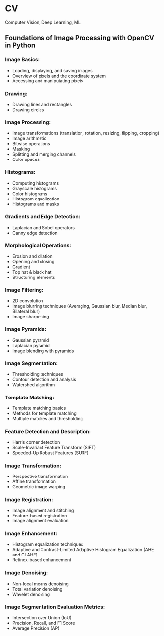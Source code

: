 # CV
Computer Vision, Deep Learning, ML


## Foundations of Image Processing with OpenCV in Python

### Image Basics:

- Loading, displaying, and saving images
- Overview of pixels and the coordinate system
- Accessing and manipulating pixels

### Drawing:

- Drawing lines and rectangles
- Drawing circles

### Image Processing:

- Image transformations (translation, rotation, resizing, flipping, cropping)
- Image arithmetic
- Bitwise operations
- Masking
- Splitting and merging channels
- Color spaces

### Histograms:

- Computing histograms
- Grayscale histograms
- Color histograms
- Histogram equalization
- Histograms and masks

### Gradients and Edge Detection:

- Laplacian and Sobel operators
- Canny edge detection

### Morphological Operations:

- Erosion and dilation
- Opening and closing
- Gradient
- Top hat & black hat
- Structuring elements

### Image Filtering:

- 2D convolution
- Image blurring techniques (Averaging, Gaussian blur, Median blur, Bilateral blur)
- Image sharpening

### Image Pyramids:

- Gaussian pyramid
- Laplacian pyramid
- Image blending with pyramids

### Image Segmentation:

- Thresholding techniques
- Contour detection and analysis
- Watershed algorithm

### Template Matching:

- Template matching basics
- Methods for template matching
- Multiple matches and thresholding

### Feature Detection and Description:

- Harris corner detection
- Scale-Invariant Feature Transform (SIFT)
- Speeded-Up Robust Features (SURF)

### Image Transformation:

- Perspective transformation
- Affine transformation
- Geometric image warping

### Image Registration:

- Image alignment and stitching
- Feature-based registration
- Image alignment evaluation

### Image Enhancement:

- Histogram equalization techniques
- Adaptive and Contrast-Limited Adaptive Histogram Equalization (AHE and CLAHE)
- Retinex-based enhancement

### Image Denoising:

- Non-local means denoising
- Total variation denoising
- Wavelet denoising

### Image Segmentation Evaluation Metrics:

- Intersection over Union (IoU)
- Precision, Recall, and F1 Score
- Average Precision (AP)
